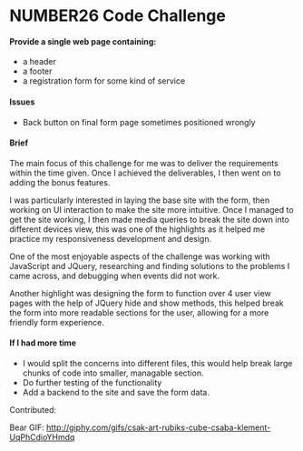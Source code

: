 # NUMBER26 Code Challenge

#### Provide a single web page containing:

- a header
- a footer
- a registration form for some kind of service


#### Issues

- Back button on final form page sometimes positioned wrongly


#### Brief

The main focus of this challenge for me was to deliver the requirements within the time given. Once I achieved the deliverables, I then went on to adding the bonus features.

I was particularly interested in laying the base site with the form, then working on UI interaction to make the site more intuitive. Once I managed to get the site working, I then made media queries to break the site down into different devices view, this was one of the highlights as it helped me practice my responsiveness development and design.

One of the most enjoyable aspects of the challenge was working with JavaScript and JQuery, researching and finding solutions to the problems I came across, and debugging when events did not work.

Another highlight was designing the form to function over 4 user view pages with the help of JQuery hide and show methods, this helped break the form into more readable sections for the user, allowing for a more friendly form experience.



#### If I had more time

- I would split the concerns into different files, this would help break large chunks of code into smaller, managable section.
- Do further testing of the functionality
- Add a backend to the site and save the form data.


Contributed:

Bear GIF: http://giphy.com/gifs/csak-art-rubiks-cube-csaba-klement-UqPhCdioYHmdq
